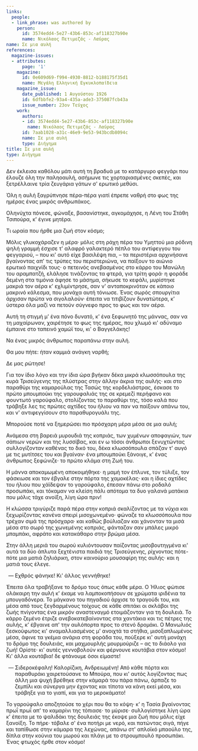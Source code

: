 ```yaml
---
links:
  people:
  - link_phrase: was authored by
    person:
      id: 3574edd4-5e27-43b6-853c-af118327b90e
      name: Νικόλαος Πετιμεζάς - Λαύρας
name: Σε μια αυλή
references:
  magazine-issues:
  - attributes:
      page: '1'
    magazine:
      id: 0e609d69-f994-4930-8812-b188175f35d1
      name: Μεγάλη Ελληνική Εγκυκλοπαίδεια
    magazine_issue:
      date_published: 1 Αυγούστου 1926
      id: 6dfbbfe2-93a4-435a-ade3-375087fcb43a
      issue_number: 23ον Τεύχος
    work:
      authors:
      - id: 3574edd4-5e27-43b6-853c-af118327b90e
        name: Νικόλαος Πετιμεζάς - Λαύρας
      id: 7aab1028-a31c-46e9-9e53-943bcdb8094c
      name: Σε μια αυλή
      type: Διήγημα
title: Σε μια αυλή
type: Διήγημα
---
```


<main class="content" itemprop="text">
<p>Δεν έκλεισα καθόλου μάτι αυτή τη βραδυά με το κατάργυρο φεγγάρι που έλουζε όλη την παληοαυλή, ασήμωνε τις χορταριασμένες
σκεπές, και ξετρέλλαινε τρία ζευγάρια γάτων σ' ερωτικό μεθύσι.</p>

<p>Όλη η αυλή ξαγρύπνησε πέρα-πέρα γιατί έπρεπε ναθρή στο φως της ημέρας ένας μικρός ανθρωπάκος.</p>

<p>Οληνύχτα πόνεσε, φώναξε, βασανίστηκε, αγκομάχησε, η Λένη του Στάθη Τσιπούρα, κ' έγινε μητέρα.</p>

<p>Τι ωραία που ήρθε μια ζωή στον κόσμο;</p>

<p>Μόλις γλυκοχάραζεν η μέρα· μόλις στη ράχη πέρα του Υμηττού μια ρόδινη ψηλή γραμμή έσχισε τ' αλαφρό γαλακτερό πέπλο του
αντίφεγγου του φεγγαριού, &ndash; που κι' αυτό είχε βασιλέψη πια, &ndash; τα περιστέρια αρχινήσανε βγαίνοντας απ' τις
τρύπες του περιστεριώνα, να παίξουν το αιώνιο ερωτικό παιχνίδι τους· ο πετεινός ανεβασμένος στο κάρρο του Μανώλη του
αραμπατζή, ελάλησε τινάζοντας τα φτερά, για τρίτη φορά· η φοράδε δεμένη στα τιμόνια άφησε το μάσημα, σήκωσε το κεφάλι,
μυρίστηκε μακριά τον αέρα κ' εχλιμίντρησε, σαν ν' ανταποκρινόταν σε κάποιο μακρινό κάλεσμα, που μονάχα αυτή τόνιωσε.
Ένας σωρός σπουργίτια άρχισαν πρώτα να σιγολαλούν· έπειτα να τιτιβίζουν δυνατώτερα, κ' ύστερα όλα μαζί να πετούν σύγνεφο
προς το φως και τον αέρα.</p>

<p>Αυτή τη στιγμή μ' ένα πόνο δυνατό, κ' ένα ξεφωνητό της μάννας, σαν να τη μαχαίρωναν, χαιρέτησε το φως της ημέρας, που
χλωμό κι' αδύναμο έμπαινε στο ταπεινό χαμώϊ του, κι' ο Βαγγελάκης!</p>

<p>Να ένας μικρός άνθρωπος παραπάνω στην αυλή.</p>

<p>Θα μου πήτε: ήταν καμμιά ανάγκη ναρθή;</p>

<p>Δε μας ρώτησε!</p>

<p>Για τον ίδιο λόγο και την ίδια ώρα βγήκαν δέκα μικρά κλωσσόπουλα της κυρά Τρισεύγενης της πλύστρας στην άλλην άκρια της
αυλής· και στο παραθύρι της καμαρούλας της Τασώς της κορδελιάστρας, έσκασε το πρώτο μπουμπούκι της γαρουφαλιάς της σε
κρεμεζί περήφανο και φουντωτό γαρούφαλο, στολίζοντας το παραθύρι της, τόσο καλά που τράβηξε λες τις πρώτες αχτίδες του
ήλιου να παν να παίξουν απάνω του, και ν' αντιφεγγίσουν στο παραθυρογυάλι της.</p>

<p>Μπορούσε ποτέ να ξημερώσει πιο πρόσχαρη μέρα μέσα σε μια αυλή;</p>

<p>Ανάμεσα στη βαρειά μυρουδιά της κοπριάς, των χυμένων αποφαγιών, των σάπιων νερών και της λυσσίβας, και εν ω τόσοι
άνθρωποι ξενυχτώντας συλλογίζονταν καθένας το δικό του, δέκα κλωσσόπουλα σπάζαν τ' αυγό με τις μυτίτσες του και βγαίναν·
ένα μπουμπούκι ξάνοιγε, κ' ένας άνθρωπος ξεφώνιζε· το πρώτο κλάμα στη Ζωή του.</p>

<p>Η μάννα αποκαμωμένη αποκοιμήθηκε· η μαμή τον έπλυνε, τον τύλιξε, τον φάσκιωσε και τον έβγαλε στην πόρτα της χαμοκέλας·
και η ίδιες αχτίδες του ήλιου που χάϊδεψαν το γαρούφαλο, έπεσαν πάνω στο ροδαλό προσωπάκι, και τόκαμαν να κλείση πάλι
απότομα τα δυο γαλανά ματάκια που μόλις τάχε ανοίξη, λίγη ώρα πριν!</p>

<p>Η κλώσσα τριγύριζε παρά πέρα στην κοπριά σκαλίζοντας με τα νύχια και ξεχωρίζοντας κανένα σπειρί μισοχωνεμένο· φώναζε τα
κλωσσόπουλα που τρέχαν σιμά της πρόσχαρα· και καθώς βούλιαζαν και χάνονταν τα μισά μέσα στο σωρό της χωνεμένης κοπριάς,
φάνταζαν σαν μπάλες μικρό μπαμπάκι, αφράτο και κατακάθαρο στην βρώμα μέσα.</p>

<p>Στην άλλη μεριά του σωρού κυλιόντουσαν παίζοντας μισοβουτηγμένα κι' αυτά τα δύο άπλυτα ξεχτένιστα παιδιά της
Τρισεύγενης, ρίχνοντας πότε-πότε μια ματιά ζηλιάρικη, στον καινούριο μουσαφίρη της αυλής· και η ματιά τους έλεγε.</p>

<ol style="list-style-type: '&mdash; '">
  <li>Εχθρός φάνηκε! Κι' άλλος γεννήθηκε!</li>
</ol>

<p>Έπειτα όλα τραβήξανε το δρόμο τους όπως κάθε μέρα. Ο Ήλιος φώτισε ολάκαιρη την αυλή κ' έκαμε να λαμποκοπήσουν σε χρώματα
ιριδένια τα μπουγαδόνερα. Το μάγκανο του πηγαδιού άρχισε το τραγούδι του, και μέσα από τους ξεγδαρμένους τοίχους σε κάθε
σπιτάκι οι σκλάβοι της ζωής πνίγοντας ένα μικρόν αναστεναγμό ετοιμάζονταν για τη δουλειά. Το κάρρο ζεμένο έτριζε
ανεβοκατεβαίνοντας στα χαντάκια και τις πέτρες της αυλής, κ' έβγαινε απ' την αυλόπορτα προς το στενό δρομάκι. Ο Μανωλιός
ξεσκούφωτος κι' αναμαλλιασμένος μ' ανοιχτά τα στήθια, μισοξαπλωμένος μέσα, άφινε τα γκέμια ανάρια στη φοράδα του,
πούξερε κι' αυτή μονάχη το δρόμο της δουλειάς, και μαχμουρλής μουρμούριζε &ndash; ας το διάολο για ζωή! Ορίστε· κι'
αυτές γεννοβολούν και φέρνουνε κουτάβια στον κόσμο! Κι' άλλα κουτάβια! δε φτάνουμε όσοι είμαστε!</p>

<ol style="list-style-type: '&mdash; '">
  <li>
    Σιδεροκέφαλη! Καλορίζικη, Ανδρειωμένη! Από κάθε πόρτα και παραθυράκι χαιρετούσανε το Μπούρα, που κι' αυτός
    λογίζοντας πως άλλη μια ψυχή βρέθηκε στην κάμαρά του πάρα πάνω, άρπαζε το ζεμπίλι και σύνεργα μην έχοντας και τίποτα
    να κάνη εκεί μέσα, και τράβηξε για το γιαπί, και για το μεροκάματο!
  </li>
</ol>

<p>Το γαρούφαλο αποζητούσε το χέρι που θα το κόψη· κ' η Τασία βγαίνοντας πρωΐ πρωΐ απ' το καμαρίνι της τόπιασε· το μύρισε·
συλλογίστηκε λίγη ώρα κ' έπειτα με το ψαλιδάκι της δουλειάς της έκοψε μια ζωή που μόλις είχε ξανοίξη. Το πήρε· τόβαλε
σ' ένα ποτήρι με νερό, και πατώντας σιγά, πήγε και ταπίθωσε στην κάμαρα της λεχώνας, απάνω στ' απλοϊκό μπαούλο της,
δίπλα στην κούνια του μωρού και πλάγι με το στρουμπουλό προσωπάκι. Ένας φτωχός ήρθε στον κόσμο!</p>
</main>
